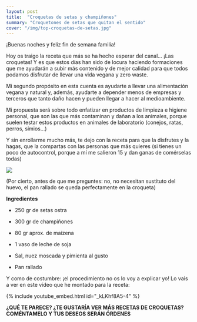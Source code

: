 ```yaml
---
layout: post
title:  "Croquetas de setas y champiñones"
summary: "Croquetones de setas que quitan el sentido"
cover: "/img/top-croquetas-de-setas.jpg"
---
```


¡Buenas noches y feliz fin de semana familia!

Hoy os traigo la receta que más se ha hecho esperar del canal... ¡Las croquetas! Y es que estos días han sido de locura haciendo formaciones que me ayudarán a subir más contenido y de mejor calidad para que todos podamos disfrutar de llevar una vida vegana y zero waste.


Mi segundo propósito en esta cuenta es ayudarte a llevar una alimentación vegana y natural y, además, ayudarte a depender menos de empresas y terceros que tanto daño hacen y pueden llegar a hacer al medioambiente. 


Mi propuesta será sobre todo enfatizar en productos de limpieza e higiene personal, que son las que más contaminan y dañan a los animales, porque suelen testar estos productos en animales de laboratorio (conejos, ratas, perros, simios...)


Y sin enrollarme mucho más, te dejo con la receta para que la disfrutes y la hagas, que la compartas con las personas que más quieres (si tienes un poco de autocontrol, porque a mí me salieron 15 y dan ganas de comérselas todas)



![](/img/croquetas-de-setas.JPG)





(Por cierto, antes de que me preguntes: no, no necesitan sustituto del huevo, el pan rallado se queda perfectamente en la croqueta)



**Ingredientes**

- 250 gr de setas ostra


- 300 gr de champiñones


- 80 gr aprox. de maizena


- 1 vaso de leche de soja


- Sal, nuez moscada y pimienta al gusto


- Pan rallado 




Y como de costumbre: ¡el procedimiento no os lo voy a explicar yo! Lo vais a ver en este vídeo que he montado para la receta:


{% include youtube_embed.html id="_kLKhf8A5-4" %}



**¿QUÉ TE PARECE? ¿TE GUSTARÍA VER MÁS RECETAS DE CROQUETAS?  COMÉNTAMELO Y TUS DESEOS SERÁN ÓRDENES**
